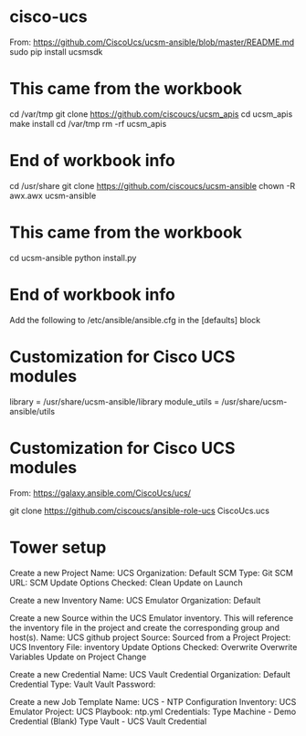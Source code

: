 # cisco-ucs

From:  https://github.com/CiscoUcs/ucsm-ansible/blob/master/README.md
sudo pip install ucsmsdk

# This came from the workbook
cd /var/tmp
git clone https://github.com/ciscoucs/ucsm_apis
cd ucsm_apis
make install
cd /var/tmp
rm -rf ucsm_apis
# End of workbook info

cd /usr/share
git clone https://github.com/ciscoucs/ucsm-ansible
chown -R awx.awx ucsm-ansible

# This came from the workbook
cd ucsm-ansible
python install.py
# End of workbook info

Add the following to /etc/ansible/ansible.cfg in the [defaults] block

# Customization for Cisco UCS modules
library = /usr/share/ucsm-ansible/library
module_utils = /usr/share/ucsm-ansible/utils
# Customization for Cisco UCS modules

From:  https://galaxy.ansible.com/CiscoUcs/ucs/

git clone https://github.com/ciscoucs/ansible-role-ucs CiscoUcs.ucs

# Tower setup

Create a new Project
Name: UCS
Organization: Default
SCM Type: Git
SCM URL: <url>
SCM Update Options Checked:
Clean
Update on Launch

Create a new Inventory
Name: UCS Emulator
Organization: Default

Create a new Source within the UCS Emulator inventory.  This will reference the inventory file in the project
and create the corresponding group and host(s).
Name: UCS github project
Source: Sourced from a Project
Project: UCS
Inventory File: inventory
Update Options Checked:
Overwrite
Overwrite Variables
Update on Project Change

Create a new Credential
Name: UCS Vault Credential
Organization: Default
Credential Type: Vault
Vault Password: <password>

Create a new Job Template
Name: UCS - NTP Configuration
Inventory: UCS Emulator
Project: UCS
Playbook: ntp.yml
Credentials:
Type Machine - Demo Credential (Blank)
Type Vault - UCS Vault Credential
